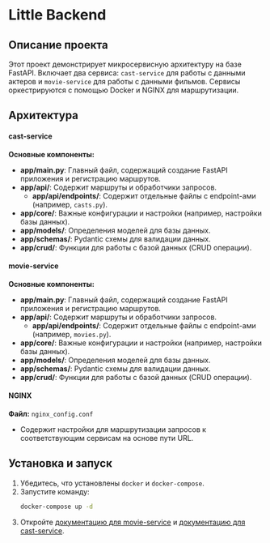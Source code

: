# Little Backend

## Описание проекта

Этот проект демонстрирует микросервисную архитектуру на базе FastAPI. Включает два сервиса: `cast-service` для работы с данными актеров и `movie-service` для работы с данными фильмов. Сервисы оркестрируются с помощью Docker и NGINX для маршрутизации.

## Архитектура

#### cast-service

**Основные компоненты:**

- **app/main.py**: Главный файл, содержащий создание FastAPI приложения и регистрацию маршрутов.
- **app/api/**: Содержит маршруты и обработчики запросов.
    - **app/api/endpoints/**: Содержит отдельные файлы с endpoint-ами (например, `casts.py`).
- **app/core/**: Важные конфигурации и настройки (например, настройки базы данных).
- **app/models/**: Определения моделей для базы данных.
- **app/schemas/**: Pydantic схемы для валидации данных.
- **app/crud/**: Функции для работы с базой данных (CRUD операции).

#### movie-service

**Основные компоненты:**

- **app/main.py**: Главный файл, содержащий создание FastAPI приложения и регистрацию маршрутов.
- **app/api/**: Содержит маршруты и обработчики запросов.
    - **app/api/endpoints/**: Содержит отдельные файлы с endpoint-ами (например, `movies.py`).
- **app/core/**: Важные конфигурации и настройки (например, настройки базы данных).
- **app/models/**: Определения моделей для базы данных.
- **app/schemas/**: Pydantic схемы для валидации данных.
- **app/crud/**: Функции для работы с базой данных (CRUD операции).

#### NGINX

**Файл:** `nginx_config.conf`

- Содержит настройки для маршрутизации запросов к соответствующим сервисам на основе пути URL.

## Установка и запуск

1. Убедитесь, что установлены `docker` и `docker-compose`.
2. Запустите команду:
    ```bash
    docker-compose up -d
    ```
3. Откройте [документацию для movie-service](http://localhost:8080/api/v1/movies/docs) и [документацию для cast-service](http://localhost:8080/api/v1/casts/docs).
